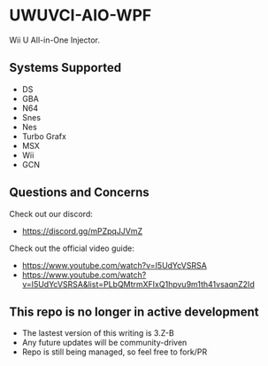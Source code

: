 # UWUVCI-AIO-WPF
 
 Wii U All-in-One Injector.
 
 ## Systems Supported
 
 * DS
 * GBA
 * N64
 * Snes
 * Nes
 * Turbo Grafx
 * MSX
 * Wii
 * GCN
 
 ## Questions and Concerns
 
 Check out our discord:
 * https://discord.gg/mPZpqJJVmZ
 
 Check out the official video guide:
 * https://www.youtube.com/watch?v=I5UdYcVSRSA
 * https://www.youtube.com/watch?v=I5UdYcVSRSA&list=PLbQMtrmXFIxQ1hpvu9m1th41vsaqnZ2Id
 
 ## This repo is no longer in active development
 
 * The lastest version of this writing is 3.Z-B
 * Any future updates will be community-driven
 * Repo is still being managed, so feel free to fork/PR
